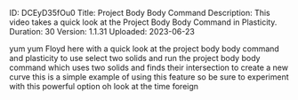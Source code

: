 ID: DCEyD35fOu0
Title: Project Body Body Command
Description: This video takes a quick look at the Project Body Body Command in Plasticity.
Duration: 30
Version: 1.1.31
Uploaded: 2023-06-23

yum yum
Floyd here with a quick look at the
project body body command and plasticity
to use select two solids and run the
project body body command which uses two
solids and finds their intersection to
create a new curve this is a simple
example of using this feature so be sure
to experiment with this powerful option
oh look at the time
foreign
